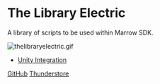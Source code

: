 # The Library Electric

A library of scripts to be used within Marrow SDK.

![thelibraryelectric.gif](../assets/thelibraryelectric.gif)

* [Unity Integration](TheLibraryElectric-UnityIntegration.md)

[GitHub](https://github.com/WeatherElectric/TheLibraryElectric)
[Thunderstore](https://bonelab.thunderstore.io/package/SoulWithMae/TheLibraryElectric/)